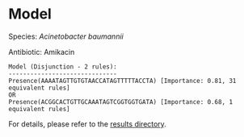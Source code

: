 
# Model

Species: *Acinetobacter baumannii*

Antibiotic: Amikacin

```
Model (Disjunction - 2 rules):
------------------------------
Presence(AAAATAGTTGTGTAACCATAGTTTTTACCTA) [Importance: 0.81, 31 equivalent rules]
OR
Presence(ACGGCACTGTTGCAAATAGTCGGTGGTGATA) [Importance: 0.68, 1 equivalent rules]

```

For details, please refer to the [results directory](../../../../../results/scm_b/acinetobacter%20baumannii/amikacin/repeat_8/).

